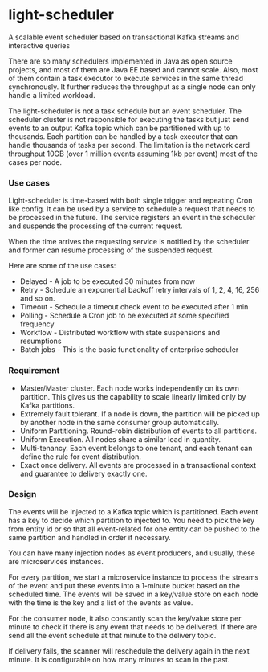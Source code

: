 # light-scheduler
A scalable event scheduler based on transactional Kafka streams and interactive queries

There are so many schedulers implemented in Java as open source projects, and most of them are Java EE based and cannot scale. Also, most of them contain a task executor to execute services in the same thread synchronously. It further reduces the throughput as a single node can only handle a limited workload. 

The light-scheduler is not a task schedule but an event scheduler. The scheduler cluster is not responsible for executing the tasks but just send events to an output Kafka topic which can be partitioned with up to thousands. Each partition can be handled by a task executor that can handle thousands of tasks per second. The limitation is the network card throughput 10GB (over 1 million events assuming 1kb per event) most of the cases per node. 


### Use cases

Light-scheduler is time-based with both single trigger and repeating Cron like config. It can be used by a service to schedule a request that needs to be processed in the future. The service registers an event in the scheduler and suspends the processing of the current request. 

When the time arrives the requesting service is notified by the scheduler and former can resume processing of the suspended request.

Here are some of the use cases: 

* Delayed - A job to be executed 30 minutes from now
* Retry - Schedule an exponential backoff retry intervals of 1, 2, 4, 16, 256 and so on.
* Timeout - Schedule a timeout check event to be executed after 1 min
* Polling - Schedule a Cron job to be executed at some specified frequency
* Workflow - Distributed workflow with state suspensions and resumptions
* Batch jobs - This is the basic functionality of enterprise scheduler


### Requirement

* Master/Master cluster. Each node works independently on its own partition. This gives us the capability to scale linearly limited only by Kafka partitions. 
* Extremely fault tolerant. If a node is down, the partition will be picked up by another node in the same consumer group automatically.
* Uniform Partitioning. Round-robin distribution of events to all partitions. 
* Uniform Execution. All nodes share a similar load in quantity.
* Multi-tenancy. Each event belongs to one tenant, and each tenant can define the rule for event distribution. 
* Exact once delivery. All events are processed in a transactional context and guarantee to delivery exactly one. 



### Design

The events will be injected to a Kafka topic which is partitioned. Each event has a key to decide which partition to injected to. You need to pick the key from entity id or so that all event-related for one entity can be pushed to the same partition and handled in order if necessary. 

You can have many injection nodes as event producers, and usually, these are microservices instances. 

For every partition, we start a microservice instance to process the streams of the event and put these events into a 1-minute bucket based on the scheduled time. The events will be saved in a key/value store on each node with the time is the key and a list of the events as value. 

For the consumer node, it also constantly scan the key/value store per minute to check if there is any event that needs to be delivered. If there are send all the event schedule at that minute to the delivery topic. 

If delivery fails, the scanner will reschedule the delivery again in the next minute. It is configurable on how many minutes to scan in the past. 


